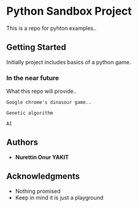 # Python Sandbox Project

This is a repo for pyhton examples..

## Getting Started

Initially project includes basics of a python game. 

### In the near future

What this repo will provide..

```
Google chrome's dinasour game.. 

```
```
Genetic algorithm 
```
```
AI 
```

## Authors

* **Nurettin Onur YAKIT** 


## Acknowledgments

* Nothing promised
* Keep in mind it is just a playground
